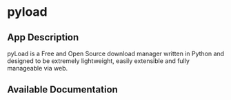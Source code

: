 # pyload

## App Description

pyLoad is a Free and Open Source download manager written in Python and designed to be extremely lightweight, easily extensible and fully manageable via web.

## Available Documentation

